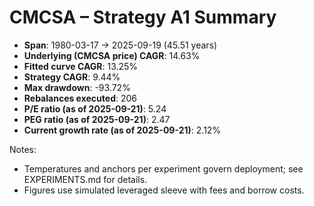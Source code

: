 # CMCSA – Strategy A1 Summary

- **Span**: 1980-03-17 → 2025-09-19 (45.51 years)
- **Underlying (CMCSA price) CAGR**: 14.63%
- **Fitted curve CAGR**: 13.25%
- **Strategy CAGR**: 9.44%
- **Max drawdown**: -93.72%
- **Rebalances executed**: 206
- **P/E ratio (as of 2025-09-21)**: 5.24
- **PEG ratio (as of 2025-09-21)**: 2.47
- **Current growth rate (as of 2025-09-21)**: 2.12%

Notes:

- Temperatures and anchors per experiment govern deployment; see EXPERIMENTS.md for details.
- Figures use simulated leveraged sleeve with fees and borrow costs.
